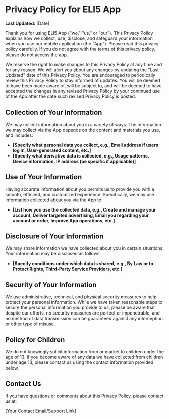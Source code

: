 # Privacy Policy for ELI5 App

**Last Updated:** [Date]

Thank you for using ELI5 App ("we," "us," or "our"). This Privacy Policy explains how we collect, use, disclose, and safeguard your information when you use our mobile application (the "App"). Please read this privacy policy carefully. If you do not agree with the terms of this privacy policy, please do not access the app.

We reserve the right to make changes to this Privacy Policy at any time and for any reason. We will alert you about any changes by updating the "Last Updated" date of this Privacy Policy. You are encouraged to periodically review this Privacy Policy to stay informed of updates. You will be deemed to have been made aware of, will be subject to, and will be deemed to have accepted the changes in any revised Privacy Policy by your continued use of the App after the date such revised Privacy Policy is posted.

## Collection of Your Information

We may collect information about you in a variety of ways. The information we may collect via the App depends on the content and materials you use, and includes:

*   **[Specify what personal data you collect, e.g., Email address if users log in, User-generated content, etc.]**
*   **[Specify what derivative data is collected, e.g., Usage patterns, Device information, IP address (be specific if applicable)]**

## Use of Your Information

Having accurate information about you permits us to provide you with a smooth, efficient, and customized experience. Specifically, we may use information collected about you via the App to:

*   **[List how you use the collected data, e.g., Create and manage your account, Deliver targeted advertising, Email you regarding your account or order, Improve App operations, etc.]**

## Disclosure of Your Information

We may share information we have collected about you in certain situations. Your information may be disclosed as follows:

*   **[Specify conditions under which data is shared, e.g., By Law or to Protect Rights, Third-Party Service Providers, etc.]**

## Security of Your Information

We use administrative, technical, and physical security measures to help protect your personal information. While we have taken reasonable steps to secure the personal information you provide to us, please be aware that despite our efforts, no security measures are perfect or impenetrable, and no method of data transmission can be guaranteed against any interception or other type of misuse.

## Policy for Children

We do not knowingly solicit information from or market to children under the age of 13. If you become aware of any data we have collected from children under age 13, please contact us using the contact information provided below.

## Contact Us

If you have questions or comments about this Privacy Policy, please contact us at:

[Your Contact Email/Support Link] 
